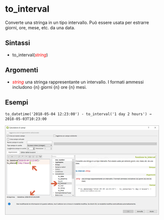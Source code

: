 # to_interval

Converte una stringa in un tipo intervallo. Può essere usata per estrarre giorni, ore, mese, etc. da una data.

## Sintassi

* to_interval(_<span style="color:red;">string</span>_)

## Argomenti

* _<span style="color:red;">string</span>_ una stringa rappresentante un intervallo. I formati ammessi includono {n} giorni {n} ore {n} mesi.

## Esempi
```
to_datetime('2018-05-04 12:23:00') - to_interval('1 day 2 hours') → 2018-05-03T10:23:00
```

![](/img/conversioni/to_interval1.png)
